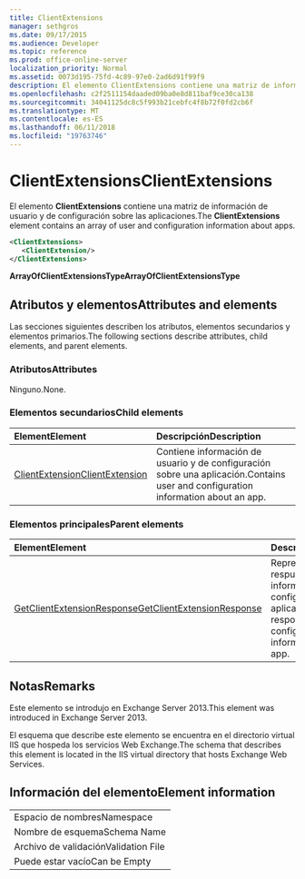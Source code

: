 ```yaml
---
title: ClientExtensions
manager: sethgros
ms.date: 09/17/2015
ms.audience: Developer
ms.topic: reference
ms.prod: office-online-server
localization_priority: Normal
ms.assetid: 0073d195-75fd-4c89-97e0-2ad6d91f99f9
description: El elemento ClientExtensions contiene una matriz de información de usuario y de configuración sobre las aplicaciones.
ms.openlocfilehash: c2f2511154daaded09ba0e8d811baf9ce30ca138
ms.sourcegitcommit: 34041125dc8c5f993b21cebfc4f8b72f0fd2cb6f
ms.translationtype: MT
ms.contentlocale: es-ES
ms.lasthandoff: 06/11/2018
ms.locfileid: "19763746"
---
```

# <a name="clientextensions"></a><span data-ttu-id="24fef-103">ClientExtensions</span><span class="sxs-lookup"><span data-stu-id="24fef-103">ClientExtensions</span></span>

<span data-ttu-id="24fef-104">El elemento **ClientExtensions** contiene una matriz de información de usuario y de configuración sobre las aplicaciones.</span><span class="sxs-lookup"><span data-stu-id="24fef-104">The **ClientExtensions** element contains an array of user and configuration information about apps.</span></span> 
  
```XML
<ClientExtensions>
   <ClientExtension/>
</ClientExtensions>
```

 <span data-ttu-id="24fef-105">**ArrayOfClientExtensionsType**</span><span class="sxs-lookup"><span data-stu-id="24fef-105">**ArrayOfClientExtensionsType**</span></span>
## <a name="attributes-and-elements"></a><span data-ttu-id="24fef-106">Atributos y elementos</span><span class="sxs-lookup"><span data-stu-id="24fef-106">Attributes and elements</span></span>

<span data-ttu-id="24fef-107">Las secciones siguientes describen los atributos, elementos secundarios y elementos primarios.</span><span class="sxs-lookup"><span data-stu-id="24fef-107">The following sections describe attributes, child elements, and parent elements.</span></span>
  
### <a name="attributes"></a><span data-ttu-id="24fef-108">Atributos</span><span class="sxs-lookup"><span data-stu-id="24fef-108">Attributes</span></span>

<span data-ttu-id="24fef-109">Ninguno.</span><span class="sxs-lookup"><span data-stu-id="24fef-109">None.</span></span>
  
### <a name="child-elements"></a><span data-ttu-id="24fef-110">Elementos secundarios</span><span class="sxs-lookup"><span data-stu-id="24fef-110">Child elements</span></span>

|<span data-ttu-id="24fef-111">**Element**</span><span class="sxs-lookup"><span data-stu-id="24fef-111">**Element**</span></span>|<span data-ttu-id="24fef-112">**Descripción**</span><span class="sxs-lookup"><span data-stu-id="24fef-112">**Description**</span></span>|
|:-----|:-----|
|[<span data-ttu-id="24fef-113">ClientExtension</span><span class="sxs-lookup"><span data-stu-id="24fef-113">ClientExtension</span></span>](clientextension.md) <br/> |<span data-ttu-id="24fef-114">Contiene información de usuario y de configuración sobre una aplicación.</span><span class="sxs-lookup"><span data-stu-id="24fef-114">Contains user and configuration information about an app.</span></span>  <br/> |
   
### <a name="parent-elements"></a><span data-ttu-id="24fef-115">Elementos principales</span><span class="sxs-lookup"><span data-stu-id="24fef-115">Parent elements</span></span>

|<span data-ttu-id="24fef-116">**Element**</span><span class="sxs-lookup"><span data-stu-id="24fef-116">**Element**</span></span>|<span data-ttu-id="24fef-117">**Descripción**</span><span class="sxs-lookup"><span data-stu-id="24fef-117">**Description**</span></span>|
|:-----|:-----|
|[<span data-ttu-id="24fef-118">GetClientExtensionResponse</span><span class="sxs-lookup"><span data-stu-id="24fef-118">GetClientExtensionResponse</span></span>](getclientextensionresponse.md) <br/> |<span data-ttu-id="24fef-119">Representa una respuesta para obtener información de configuración de una aplicación.</span><span class="sxs-lookup"><span data-stu-id="24fef-119">Represents a response to get configuration information about an app.</span></span>  <br/> |
   
## <a name="remarks"></a><span data-ttu-id="24fef-120">Notas</span><span class="sxs-lookup"><span data-stu-id="24fef-120">Remarks</span></span>

<span data-ttu-id="24fef-121">Este elemento se introdujo en Exchange Server 2013.</span><span class="sxs-lookup"><span data-stu-id="24fef-121">This element was introduced in Exchange Server 2013.</span></span>
  
<span data-ttu-id="24fef-122">El esquema que describe este elemento se encuentra en el directorio virtual IIS que hospeda los servicios Web Exchange.</span><span class="sxs-lookup"><span data-stu-id="24fef-122">The schema that describes this element is located in the IIS virtual directory that hosts Exchange Web Services.</span></span>
  
## <a name="element-information"></a><span data-ttu-id="24fef-123">Información del elemento</span><span class="sxs-lookup"><span data-stu-id="24fef-123">Element information</span></span>

||
|:-----|
|<span data-ttu-id="24fef-124">Espacio de nombres</span><span class="sxs-lookup"><span data-stu-id="24fef-124">Namespace</span></span>  <br/> |
|<span data-ttu-id="24fef-125">Nombre de esquema</span><span class="sxs-lookup"><span data-stu-id="24fef-125">Schema Name</span></span>  <br/> |
|<span data-ttu-id="24fef-126">Archivo de validación</span><span class="sxs-lookup"><span data-stu-id="24fef-126">Validation File</span></span>  <br/> |
|<span data-ttu-id="24fef-127">Puede estar vacío</span><span class="sxs-lookup"><span data-stu-id="24fef-127">Can be Empty</span></span>  <br/> |
   

